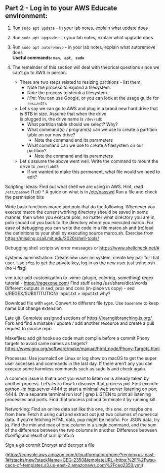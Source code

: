 ## Part 2 - Log in to your AWS Educate environment:  


1. Run `sudo apt update` - in your lab notes, explain what update does
2. Run `sudo apt upgrade` - in your lab notes, explain what upgrade does
3. Run `sudo apt autoremove` - in your lab notes, explain what autoremove does  
**Useful commands: `man, apt, sudo`**

3. The remainder of this section will deal with theorical questions since we can't go to AWS in person.
    * There are two steps related to resizing partitions - list them.
        * Note the process to *expand* a filesystem.
        * Note the process to *shrink* a filesystem.
        * *Hint*: You can use Google, or you can look at the usage guide for `resize2fs`
    * Let's say we can go to AWS and plug in a brand new hard drive that is 8TB in size.  Assume that when the drive  
    is plugged in, the drive name is `/dev/sdb`
        * What partition table should we select?  Why?
        * What command(s) / program(s) can we use to create a partition table on our new drive? 
            * Note the command and its parameters
        * What command can we use to create a filesystem on our partition?
            * Note the command and its parameters
    * Let's assume the above went well.  Write the command to mount the drive to `/mnt/Lab03`
        * If we wanted to make this permanent, what file would we need to edit?

Scripting: ideas:
Find out what shell we are using in AWS.  Hint, read `/etc/passwd` (1 pt)
    * A guide on what is in [/etc/passwd](http://www.linfo.org/etc_passwd.html)
Run a file and check the permission bits

Write bash functions marco and polo that do the following. Whenever you execute marco the current working directory should be saved in some manner, then when you execute polo, no matter what directory you are in, polo should cd you back to the directory where you executed marco. For ease of debugging you can write the code in a file marco.sh and (re)load the definitions to your shell by executing source marco.sh.
Exercise from https://missing.csail.mit.edu/2020/shell-tools/

Debugging shell scripts w/ error messages or https://www.shellcheck.net/#

systems administration:
Create new user on system, create key pair for that user.  Use `sftp` to get the private key, log in as the new user just using ssh (no -i flag)

vim tutor
add customization to .vimrc (plugin, coloring, something)
regex tutorial - https://regexone.com/
Find stuff using /usr/share/dict/words
Different outputs in sed, pros and cons (in-place vs copy) - sed s/REGEX/SUBSTITUTION/ input.txt > input.txt why?

Download file with `wget`.  Convert to different file type.  Use `basename` to keep name but change extension

Late git:
Complete assigned sections of https://learngitbranching.js.org/
Fork and find a mistake / update / add another resource and create a pull request to course repo

Makefiles:
add git hooks so code must compile before a commit
Phony targets to avoid same names as targets? https://www.gnu.org/software/make/manual/html_node/Phony-Targets.html

Processes:
Use journalctl on Linux or log show on macOS to get the super user accesses and commands in the last day. If there aren’t any you can execute some harmless commands such as sudo ls and check again.

A common issue is that a port you want to listen on is already taken by another process. Let’s learn how to discover that process pid. First execute python -m http.server 4444 to start a minimal web server listening on port 4444. On a separate terminal run lsof | grep LISTEN to print all listening processes and ports. Find that process pid and terminate it by running kill <PID>.


Networking:
Find an online data set like this one, this one. or maybe one from here. Fetch it using curl and extract out just two columns of numerical data. If you’re fetching HTML data, pup might be helpful. For JSON data, try jq. Find the min and max of one column in a single command, and the sum of the difference between the two columns in another.
Difference between ifconfig and result of curl ipinfo.io

Sign a git commit
Encrypt and decrypt a file

(https://console.aws.amazon.com/cloudformation/home?region=us-east-1#/stacks/new?stackName=CEG-2350&templateURL=https:%2F%2Fwsu-cecs-cf-templates.s3.us-east-2.amazonaws.com%2Fceg2350.yml)  
